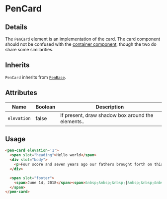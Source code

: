 # PenCard

## Details

The `PenCard` element is an implementation of the card. The card component should not be confused with the [container component](../pen-container), though the two do share some similarities.


## Inherits

`PenCard` inherits from [`PenBase`](../pen-base).

## Attributes

| Name        | Boolean      | Description                                       |
|-------------|--------------|---------------------------------------------------|
| `elevation`     | false        | If present, draw shadow box around the elements.. |


## Usage

```html
<pen-card elevation='1'>
  <span slot="heading">Hello world</span>
  <div slot="body">
    <p>Four score and seven years ago our fathers brought forth on this continent a new nation conceived in liberty and dedicated to the proposition that all men are created equal. <pen-a href="http://xkcd.com" target="_blank">Here's a cool web comic.</pen-a>.</p>
  </div>

  <span slot="footer">
    <span>June 14, 2018</span><span>&nbsp;&nbsp;&nbsp;|&nbsp;&nbsp;&nbsp;8-min read</span>
  </span>
</pen-card>
```